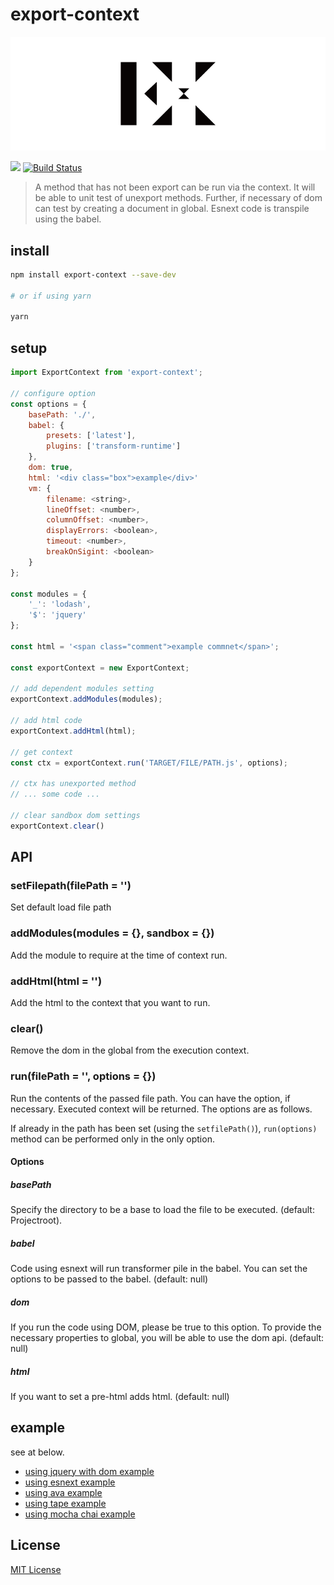 # export-context

![export-context](media/export-context.png)

![](https://badge.fury.io/js/export-context.png)
[![Build Status](https://travis-ci.org/kazu69/export-context.svg?branch=master)](https://travis-ci.org/kazu69/export-context)

> A method that has not been export can be run via the context.
> It will be able to unit test of unexport methods.
> Further, if necessary of dom can test by creating a document in global.
> Esnext code is transpile using the babel.

## install

```sh
npm install export-context --save-dev

# or if using yarn

yarn
```

## setup

```js
import ExportContext from 'export-context';

// configure option
const options = {
    basePath: './',
    babel: {
        presets: ['latest'],
        plugins: ['transform-runtime']
    },
    dom: true,
    html: '<div class="box">example</div>'
    vm: {
        filename: <string>,
        lineOffset: <number>,
        columnOffset: <number>,
        displayErrors: <boolean>,
        timeout: <number>,
        breakOnSigint: <boolean>
    }
};

const modules = {
    '_': 'lodash',
    '$': 'jquery'
};

const html = '<span class="comment">example commnet</span>';

const exportContext = new ExportContext;

// add dependent modules setting
exportContext.addModules(modules);

// add html code
exportContext.addHtml(html);

// get context
const ctx = exportContext.run('TARGET/FILE/PATH.js', options);

// ctx has unexported method
// ... some code ...

// clear sandbox dom settings
exportContext.clear()
```

## API

### setFilepath(filePath = '')

Set default load file path

### addModules(modules = {}, sandbox = {})

Add the module to require at the time of context run.

### addHtml(html = '')

Add the html to the context that you want to run.

### clear()

Remove the dom in the global from the execution context.

### run(filePath = '', options = {})

Run the contents of the passed file path. You can have the option, if necessary.
Executed context will be returned.
The options are as follows.

If already in the path has been set (using the ```setfilePath()```), ```run(options)``` method can be performed only in the only option.

#### Options

##### basePath

Specify the directory to be a base to load the file to be executed.
(default: Projectroot).

##### babel

Code using esnext will run transformer pile in the babel.
You can set the options to be passed to the babel.
(default: null)

##### dom

If you run the code using DOM, please be true to this option.
To provide the necessary properties to global, you will be able to use the dom api.
(default: null)

##### html

If you want to set a pre-html adds html.
(default: null)

## example

see at below.

- [using jquery with dom example](example/using-jquery)
- [using esnext example](example/esnext)
- [using ava example](example/using-ava)
- [using tape example](example/using-tape)
- [using mocha chai example](example/using-mocha-chai)

## License

[MIT License](http://en.wikipedia.org/wiki/MIT_License)
